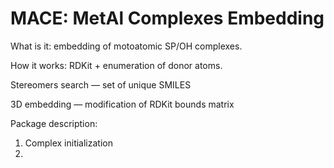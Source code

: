 # MACE: MetAl Complexes Embedding

What is it: embedding of motoatomic SP/OH complexes.

How it works: RDKit + enumeration of donor atoms.

Stereomers search — set of unique SMILES

3D embedding — modification of RDKit bounds matrix 

Package description:

1. Complex initialization
2. 